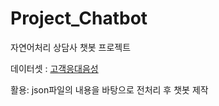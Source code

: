 # Project_Chatbot
자연어처리 상담사 챗봇 프로젝트

데이터셋 : [고객응대음성](https://aihub.or.kr/aihubdata/data/view.do?currMenu=115&topMenu=100&aihubDataSe=realm&dataSetSn=87)

활용: json파일의 내용을 바탕으로 전처리 후 챗봇 제작
